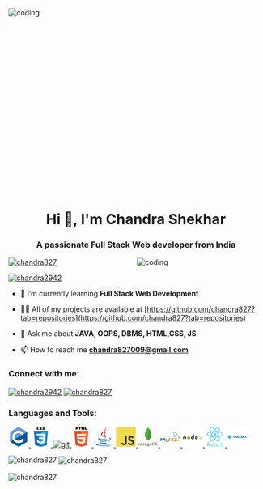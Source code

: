 <img align="right" alt="coding" width="1000" height="400" src="https://camo.githubusercontent.com/cdc9f911347b8fb8f066e59c387054c1b56b0c4c9343624a368ba0a5516c0ab7/68747470733a2f2f7732776562736f6c7574696f6e732e636f6d2f696d616765732f66756c6c737461636b646576656c6f7065722e676966">
<h1 align="center">Hi 👋, I'm Chandra Shekhar</h1>
<h3 align="center">A passionate Full Stack Web developer from India</h3>
<img align="right" alt="coding" width="250" src="https://steamuserimages-a.akamaihd.net/ugc/1631947648964785474/81CBA15178466DD47195A239232202E78987B714/?imw=637&imh=358&ima=fit&impolicy=Letterbox&imcolor=%23000000&letterbox=true"

<p align="left"> <a href="https://github.com/ryo-ma/github-profile-trophy"><img src="https://github-profile-trophy.vercel.app/?username=chandra827" alt="chandra827" /></a> </p>

<p align="left"> <a href="https://twitter.com/chandra2942" target="blank"><img src="https://img.shields.io/twitter/follow/chandra2942?logo=twitter&style=for-the-badge" alt="chandra2942" /></a> </p>

- 🌱 I’m currently learning **Full Stack Web Development**

- 👨‍💻 All of my projects are available at [https://github.com/chandra827?tab=repositories](https://github.com/chandra827?tab=repositories)

- 💬 Ask me about **JAVA, OOPS, DBMS, HTML,CSS, JS**

- 📫 How to reach me **chandra827009@gmail.com**

<h3 align="left">Connect with me:</h3>
<p align="left">
<a href="https://twitter.com/chandra2942" target="blank"><img align="center" src="https://raw.githubusercontent.com/rahuldkjain/github-profile-readme-generator/master/src/images/icons/Social/twitter.svg" alt="chandra2942" height="30" width="40" /></a>
<a href="https://linkedin.com/in/chandra827" target="blank"><img align="center" src="https://raw.githubusercontent.com/rahuldkjain/github-profile-readme-generator/master/src/images/icons/Social/linked-in-alt.svg" alt="chandra827" height="30" width="40" /></a>
</p>

<h3 align="left">Languages and Tools:</h3>
<p align="left"> <a href="https://www.cprogramming.com/" target="_blank" rel="noreferrer"> <img src="https://raw.githubusercontent.com/devicons/devicon/master/icons/c/c-original.svg" alt="c" width="40" height="40"/> </a> <a href="https://www.w3schools.com/css/" target="_blank" rel="noreferrer"> <img src="https://raw.githubusercontent.com/devicons/devicon/master/icons/css3/css3-original-wordmark.svg" alt="css3" width="40" height="40"/> </a> <a href="https://git-scm.com/" target="_blank" rel="noreferrer"> <img src="https://www.vectorlogo.zone/logos/git-scm/git-scm-icon.svg" alt="git" width="40" height="40"/> </a> <a href="https://www.w3.org/html/" target="_blank" rel="noreferrer"> <img src="https://raw.githubusercontent.com/devicons/devicon/master/icons/html5/html5-original-wordmark.svg" alt="html5" width="40" height="40"/> </a> <a href="https://www.java.com" target="_blank" rel="noreferrer"> <img src="https://raw.githubusercontent.com/devicons/devicon/master/icons/java/java-original.svg" alt="java" width="40" height="40"/> </a> <a href="https://developer.mozilla.org/en-US/docs/Web/JavaScript" target="_blank" rel="noreferrer"> <img src="https://raw.githubusercontent.com/devicons/devicon/master/icons/javascript/javascript-original.svg" alt="javascript" width="40" height="40"/> </a> <a href="https://www.mongodb.com/" target="_blank" rel="noreferrer"> <img src="https://raw.githubusercontent.com/devicons/devicon/master/icons/mongodb/mongodb-original-wordmark.svg" alt="mongodb" width="40" height="40"/> </a> <a href="https://www.mysql.com/" target="_blank" rel="noreferrer"> <img src="https://raw.githubusercontent.com/devicons/devicon/master/icons/mysql/mysql-original-wordmark.svg" alt="mysql" width="40" height="40"/> </a> <a href="https://nodejs.org" target="_blank" rel="noreferrer"> <img src="https://raw.githubusercontent.com/devicons/devicon/master/icons/nodejs/nodejs-original-wordmark.svg" alt="nodejs" width="40" height="40"/> </a> <a href="https://reactjs.org/" target="_blank" rel="noreferrer"> <img src="https://raw.githubusercontent.com/devicons/devicon/master/icons/react/react-original-wordmark.svg" alt="react" width="40" height="40"/> </a> <a href="https://webpack.js.org" target="_blank" rel="noreferrer"> <img src="https://raw.githubusercontent.com/devicons/devicon/d00d0969292a6569d45b06d3f350f463a0107b0d/icons/webpack/webpack-original-wordmark.svg" alt="webpack" width="40" height="40"/> </a> </p>

<p><img align="left" src="https://github-readme-stats.vercel.app/api/top-langs?username=chandra827&show_icons=true&locale=en&layout=compact" alt="chandra827" /></p>

<p>&nbsp;<img align="center" src="https://github-readme-stats.vercel.app/api?username=chandra827&show_icons=true&locale=en" alt="chandra827" /></p>

<p><img align="center" src="https://github-readme-streak-stats.herokuapp.com/?user=chandra827&" alt="chandra827" /></p>
